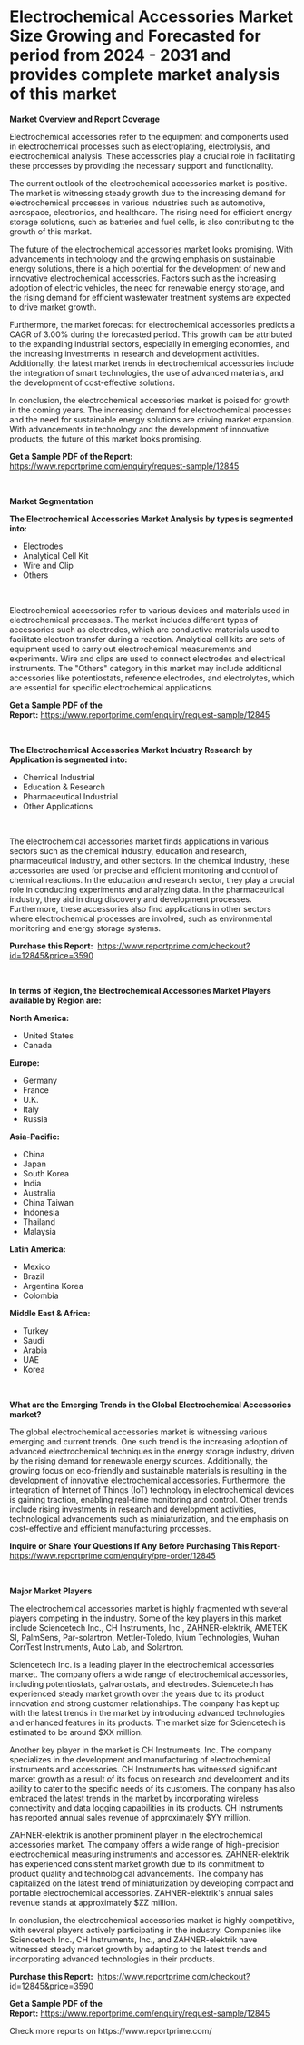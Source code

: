 <p><h1>Electrochemical Accessories Market Size Growing and Forecasted for period from 2024 - 2031 and provides complete market analysis of this market</h1></p><p><strong>Market Overview and Report Coverage</strong></p>
<p><p>Electrochemical accessories refer to the equipment and components used in electrochemical processes such as electroplating, electrolysis, and electrochemical analysis. These accessories play a crucial role in facilitating these processes by providing the necessary support and functionality.</p><p>The current outlook of the electrochemical accessories market is positive. The market is witnessing steady growth due to the increasing demand for electrochemical processes in various industries such as automotive, aerospace, electronics, and healthcare. The rising need for efficient energy storage solutions, such as batteries and fuel cells, is also contributing to the growth of this market.</p><p>The future of the electrochemical accessories market looks promising. With advancements in technology and the growing emphasis on sustainable energy solutions, there is a high potential for the development of new and innovative electrochemical accessories. Factors such as the increasing adoption of electric vehicles, the need for renewable energy storage, and the rising demand for efficient wastewater treatment systems are expected to drive market growth.</p><p>Furthermore, the market forecast for electrochemical accessories predicts a CAGR of 3.00% during the forecasted period. This growth can be attributed to the expanding industrial sectors, especially in emerging economies, and the increasing investments in research and development activities. Additionally, the latest market trends in electrochemical accessories include the integration of smart technologies, the use of advanced materials, and the development of cost-effective solutions.</p><p>In conclusion, the electrochemical accessories market is poised for growth in the coming years. The increasing demand for electrochemical processes and the need for sustainable energy solutions are driving market expansion. With advancements in technology and the development of innovative products, the future of this market looks promising.</p></p>
<p><strong>Get a Sample PDF of the Report:</strong> <a href="https://www.reportprime.com/enquiry/request-sample/12845">https://www.reportprime.com/enquiry/request-sample/12845</a></p>
<p>&nbsp;</p>
<p><strong>Market Segmentation</strong></p>
<p><strong>The Electrochemical Accessories Market Analysis by types is segmented into:</strong></p>
<p><ul><li>Electrodes</li><li>Analytical Cell Kit</li><li>Wire and Clip</li><li>Others</li></ul></p>
<p>&nbsp;</p>
<p><p>Electrochemical accessories refer to various devices and materials used in electrochemical processes. The market includes different types of accessories such as electrodes, which are conductive materials used to facilitate electron transfer during a reaction. Analytical cell kits are sets of equipment used to carry out electrochemical measurements and experiments. Wire and clips are used to connect electrodes and electrical instruments. The "Others" category in this market may include additional accessories like potentiostats, reference electrodes, and electrolytes, which are essential for specific electrochemical applications.</p></p>
<p><strong>Get a Sample PDF of the Report:</strong>&nbsp;<a href="https://www.reportprime.com/enquiry/request-sample/12845">https://www.reportprime.com/enquiry/request-sample/12845</a></p>
<p>&nbsp;</p>
<p><strong>The Electrochemical Accessories Market Industry Research by Application is segmented into:</strong></p>
<p><ul><li>Chemical Industrial</li><li>Education & Research</li><li>Pharmaceutical Industrial</li><li>Other Applications</li></ul></p>
<p>&nbsp;</p>
<p><p>The electrochemical accessories market finds applications in various sectors such as the chemical industry, education and research, pharmaceutical industry, and other sectors. In the chemical industry, these accessories are used for precise and efficient monitoring and control of chemical reactions. In the education and research sector, they play a crucial role in conducting experiments and analyzing data. In the pharmaceutical industry, they aid in drug discovery and development processes. Furthermore, these accessories also find applications in other sectors where electrochemical processes are involved, such as environmental monitoring and energy storage systems.</p></p>
<p><strong>Purchase this Report:</strong>&nbsp; <a href="https://www.reportprime.com/checkout?id=12845&price=3590">https://www.reportprime.com/checkout?id=12845&price=3590</a></p>
<p>&nbsp;</p>
<p><strong>In terms of Region, the Electrochemical Accessories Market Players available by Region are:</strong></p>
<p>
    <p> <strong> North America: </strong>
        <ul>
            <li>United States</li>
            <li>Canada</li>
        </ul>
        </p> 
    <p> <strong> Europe: </strong>
        <ul>
            <li>Germany</li>
            <li>France</li>
            <li>U.K.</li>
            <li>Italy</li>
            <li>Russia</li>
        </ul>
        </p> 
    <p> <strong> Asia-Pacific: </strong>
        <ul>
            <li>China</li>
            <li>Japan</li>
            <li>South Korea</li>
            <li>India</li>
            <li>Australia</li>
            <li>China Taiwan</li>
            <li>Indonesia</li>
            <li>Thailand</li>
            <li>Malaysia</li>
        </ul>
        </p> 
    <p> <strong> Latin America: </strong>
        <ul>
            <li>Mexico</li>
            <li>Brazil</li>
            <li>Argentina Korea</li>
            <li>Colombia</li>
        </ul>
        </p> 
    <p> <strong> Middle East & Africa: </strong>
        <ul>
            <li>Turkey</li>
            <li>Saudi</li>
            <li>Arabia</li>
            <li>UAE</li>
            <li>Korea</li>
        </ul>
    </p>
    </p>
<p>&nbsp;</p>
<p><strong>What are the Emerging Trends in the Global Electrochemical Accessories market?</strong></p>
<p><p>The global electrochemical accessories market is witnessing various emerging and current trends. One such trend is the increasing adoption of advanced electrochemical techniques in the energy storage industry, driven by the rising demand for renewable energy sources. Additionally, the growing focus on eco-friendly and sustainable materials is resulting in the development of innovative electrochemical accessories. Furthermore, the integration of Internet of Things (IoT) technology in electrochemical devices is gaining traction, enabling real-time monitoring and control. Other trends include rising investments in research and development activities, technological advancements such as miniaturization, and the emphasis on cost-effective and efficient manufacturing processes.</p></p>
<p><strong>Inquire or Share Your Questions If Any Before Purchasing This Report</strong>- <a href="https://www.reportprime.com/enquiry/pre-order/12845">https://www.reportprime.com/enquiry/pre-order/12845</a></p>
<p>&nbsp;</p>
<p><strong>Major Market Players</strong></p>
<p><p>The electrochemical accessories market is highly fragmented with several players competing in the industry. Some of the key players in this market include Sciencetech Inc., CH Instruments, Inc., ZAHNER-elektrik, AMETEK SI, PalmSens, Par-solartron, Mettler-Toledo, Ivium Technologies, Wuhan CorrTest Instruments, Auto Lab, and Solartron.</p><p>Sciencetech Inc. is a leading player in the electrochemical accessories market. The company offers a wide range of electrochemical accessories, including potentiostats, galvanostats, and electrodes. Sciencetech has experienced steady market growth over the years due to its product innovation and strong customer relationships. The company has kept up with the latest trends in the market by introducing advanced technologies and enhanced features in its products. The market size for Sciencetech is estimated to be around $XX million.</p><p>Another key player in the market is CH Instruments, Inc. The company specializes in the development and manufacturing of electrochemical instruments and accessories. CH Instruments has witnessed significant market growth as a result of its focus on research and development and its ability to cater to the specific needs of its customers. The company has also embraced the latest trends in the market by incorporating wireless connectivity and data logging capabilities in its products. CH Instruments has reported annual sales revenue of approximately $YY million.</p><p>ZAHNER-elektrik is another prominent player in the electrochemical accessories market. The company offers a wide range of high-precision electrochemical measuring instruments and accessories. ZAHNER-elektrik has experienced consistent market growth due to its commitment to product quality and technological advancements. The company has capitalized on the latest trend of miniaturization by developing compact and portable electrochemical accessories. ZAHNER-elektrik's annual sales revenue stands at approximately $ZZ million.</p><p>In conclusion, the electrochemical accessories market is highly competitive, with several players actively participating in the industry. Companies like Sciencetech Inc., CH Instruments, Inc., and ZAHNER-elektrik have witnessed steady market growth by adapting to the latest trends and incorporating advanced technologies in their products.</p></p>
<p><strong>Purchase this Report:</strong>&nbsp;&nbsp;<a href="https://www.reportprime.com/checkout?id=12845&price=3590">https://www.reportprime.com/checkout?id=12845&price=3590</a></p>
<p></p>
<p><strong>Get a Sample PDF of the Report:</strong>&nbsp;<a href="https://www.reportprime.com/enquiry/request-sample/12845">https://www.reportprime.com/enquiry/request-sample/12845</a></p>
<p>Check more reports on https://www.reportprime.com/</p>
